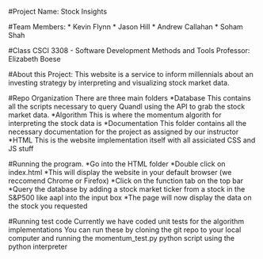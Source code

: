 #Project Name: Stock Insights

#Team Members:
	* Kevin Flynn
	* Jason Hill
	* Andrew Callahan
	* Soham Shah

#Class
	CSCI 3308 - Software Development Methods and Tools
	Professor: Elizabeth Boese

#About this Project:
	This website is a service to inform millennials about an investing strategy by interpreting and visualizing stock market data. 

#Repo Organization
	There are three main folders
	*Database
		This contains all the scripts necessary to query Quandl using the API to grab the stock market data.
	*Algorithm
		This is where the momentum algorith for interpreting the stock data is
	*Documentation
		This folder contains all the necessary documentation for the project as assigned by our instructor
	*HTML
		This is the website implementation itself with all assiciated CSS and JS stuff

#Running the program.
	*Go into the HTML folder 
	*Double click on index.html 
		*This will display the website in your default browser (we reccomend Chrome or Firefox)
	*Click on the function tab on the top bar
	*Query the database by adding a stock market ticker from a stock in the S&P500 like aapl into the input box
	*The page will now display the data on the stock you requested

#Running test code
	Currently we have coded unit tests for the algorithm implementations
	You can run these by cloning the git repo to your local computer and running the momentum_test.py python script using the python interpreter


